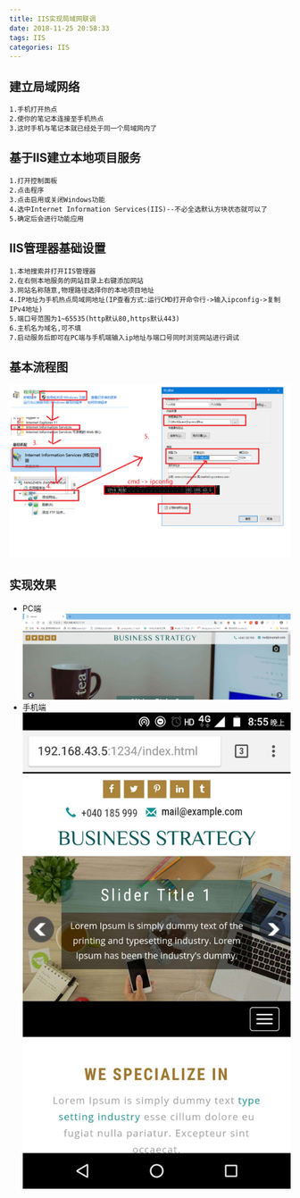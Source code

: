 ```yaml
---
title: IIS实现局域网联调
date: 2018-11-25 20:58:33
tags: IIS
categories: IIS
---
```

## 建立局域网络
    1.手机打开热点
    2.使你的笔记本连接至手机热点
    3.这时手机与笔记本就已经处于同一个局域网内了
## 基于IIS建立本地项目服务
    1.打开控制面板
    2.点击程序
    3.点击启用或关闭Windows功能
    4.选中Internet Information Services(IIS)--不必全选默认方块状态就可以了
    5.确定后会进行功能应用
## IIS管理器基础设置
    1.本地搜索并打开IIS管理器
    2.在右侧本地服务的网站目录上右键添加网站
    3.网站名称随意,物理路径选择你的本地项目地址
    4.IP地址为手机热点局域网地址(IP查看方式:运行CMD打开命令行->输入ipconfig->复制IPv4地址)
    5.端口号范围为1~65535(http默认80,https默认443)
    6.主机名为域名,可不填
    7.启动服务后即可在PC端与手机端输入ip地址与端口号同时浏览网站进行调试
## 基本流程图
![IIS流程图](https://github.com/FangFangZhenZhen/FangFangZhenZhen.github.io/raw/SourceCode/source/images/IIS.png)
## 实现效果
* PC端
![PC](https://github.com/FangFangZhenZhen/FangFangZhenZhen.github.io/raw/SourceCode/source/images/PC.png)
* 手机端
![PHONE](https://github.com/FangFangZhenZhen/FangFangZhenZhen.github.io/raw/SourceCode/source/images/PHONE.jpg)
